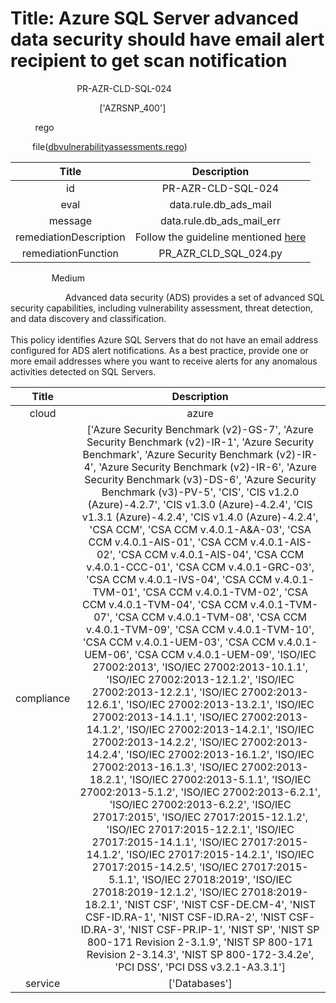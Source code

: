 



# Title: Azure SQL Server advanced data security should have email alert recipient to get scan notification


***<font color="white">Master Test Id:</font>*** PR-AZR-CLD-SQL-024

***<font color="white">Master Snapshot Id:</font>*** ['AZRSNP_400']

***<font color="white">type:</font>*** rego

***<font color="white">rule:</font>*** file([dbvulnerabilityassessments.rego])  
  
  
  
  

|Title|Description|
| :---: | :---: |
|id|PR-AZR-CLD-SQL-024|
|eval|data.rule.db_ads_mail|
|message|data.rule.db_ads_mail_err|
|remediationDescription|Follow the guideline mentioned <a href='https://docs.microsoft.com/en-us/azure/azure-sql/database/sql-vulnerability-assessment?tabs=azure-powershell' target='_blank'>here</a>|
|remediationFunction|PR_AZR_CLD_SQL_024.py|


***<font color="white">Severity:</font>*** Medium

***<font color="white">Description:</font>*** Advanced data security (ADS) provides a set of advanced SQL security capabilities, including vulnerability assessment, threat detection, and data discovery and classification.<br><br>This policy identifies Azure SQL Servers that do not have an email address configured for ADS alert notifications. As a best practice, provide one or more email addresses where you want to receive alerts for any anomalous activities detected on SQL Servers.  
  
  

|Title|Description|
| :---: | :---: |
|cloud|azure|
|compliance|['Azure Security Benchmark (v2)-GS-7', 'Azure Security Benchmark (v2)-IR-1', 'Azure Security Benchmark', 'Azure Security Benchmark (v2)-IR-4', 'Azure Security Benchmark (v2)-IR-6', 'Azure Security Benchmark (v3)-DS-6', 'Azure Security Benchmark (v3)-PV-5', 'CIS', 'CIS v1.2.0 (Azure)-4.2.7', 'CIS v1.3.0 (Azure)-4.2.4', 'CIS v1.3.1 (Azure)-4.2.4', 'CIS v1.4.0 (Azure)-4.2.4', 'CSA CCM', 'CSA CCM v.4.0.1-A&A-03', 'CSA CCM v.4.0.1-AIS-01', 'CSA CCM v.4.0.1-AIS-02', 'CSA CCM v.4.0.1-AIS-04', 'CSA CCM v.4.0.1-CCC-01', 'CSA CCM v.4.0.1-GRC-03', 'CSA CCM v.4.0.1-IVS-04', 'CSA CCM v.4.0.1-TVM-01', 'CSA CCM v.4.0.1-TVM-02', 'CSA CCM v.4.0.1-TVM-04', 'CSA CCM v.4.0.1-TVM-07', 'CSA CCM v.4.0.1-TVM-08', 'CSA CCM v.4.0.1-TVM-09', 'CSA CCM v.4.0.1-TVM-10', 'CSA CCM v.4.0.1-UEM-03', 'CSA CCM v.4.0.1-UEM-06', 'CSA CCM v.4.0.1-UEM-09', 'ISO/IEC 27002:2013', 'ISO/IEC 27002:2013-10.1.1', 'ISO/IEC 27002:2013-12.1.2', 'ISO/IEC 27002:2013-12.2.1', 'ISO/IEC 27002:2013-12.6.1', 'ISO/IEC 27002:2013-13.2.1', 'ISO/IEC 27002:2013-14.1.1', 'ISO/IEC 27002:2013-14.1.2', 'ISO/IEC 27002:2013-14.2.1', 'ISO/IEC 27002:2013-14.2.2', 'ISO/IEC 27002:2013-14.2.4', 'ISO/IEC 27002:2013-16.1.2', 'ISO/IEC 27002:2013-16.1.3', 'ISO/IEC 27002:2013-18.2.1', 'ISO/IEC 27002:2013-5.1.1', 'ISO/IEC 27002:2013-5.1.2', 'ISO/IEC 27002:2013-6.2.1', 'ISO/IEC 27002:2013-6.2.2', 'ISO/IEC 27017:2015', 'ISO/IEC 27017:2015-12.1.2', 'ISO/IEC 27017:2015-12.2.1', 'ISO/IEC 27017:2015-14.1.1', 'ISO/IEC 27017:2015-14.1.2', 'ISO/IEC 27017:2015-14.2.1', 'ISO/IEC 27017:2015-14.2.5', 'ISO/IEC 27017:2015-5.1.1', 'ISO/IEC 27018:2019', 'ISO/IEC 27018:2019-12.1.2', 'ISO/IEC 27018:2019-18.2.1', 'NIST CSF', 'NIST CSF-DE.CM-4', 'NIST CSF-ID.RA-1', 'NIST CSF-ID.RA-2', 'NIST CSF-ID.RA-3', 'NIST CSF-PR.IP-1', 'NIST SP', 'NIST SP 800-171 Revision 2-3.1.9', 'NIST SP 800-171 Revision 2-3.14.3', 'NIST SP 800-172-3.4.2e', 'PCI DSS', 'PCI DSS v3.2.1-A3.3.1']|
|service|['Databases']|



[dbvulnerabilityassessments.rego]: https://github.com/prancer-io/prancer-compliance-test/tree/master/azure/cloud/dbvulnerabilityassessments.rego
